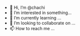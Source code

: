 - 👋 Hi, I’m @chachi
- 👀 I’m interested in something...
- 🌱 I’m currently learning ...
- 💞️ I’m looking to collaborate on ...
- 📫 How to reach me ...

<!---
karthikadapa/karthikadapa is a ✨ special ✨ repository because its `README.md` (this file) appears on your GitHub profile.
You can click the Preview link to take a look at your changes.
--->
